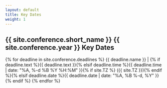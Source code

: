 ```yaml
---
layout: default 
title: Key Dates
weight: 1
---
```



## {{ site.conference.short_name }} {{ site.conference.year }} Key Dates 


{% for deadline in site.conference.deadlines %} {{ deadline.name }} | {% if deadline.text %}{{ deadline.text }}{% elsif deadline.time %}<time datetime="{{ deadline.time }}">{{ deadline.time | date: "%A, %-d %B %Y %H:%M" }}{% if site.TZ %} ({{ site.TZ }}){% endif %}</time>{% elsif deadline.date %}<time datetime="{{ deadline.date }}">{{ deadline.date | date: "%A, %B %-d, %Y" }}</time>{% endif %}
{% endfor %}


